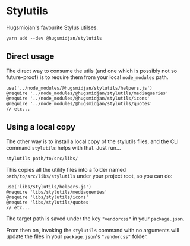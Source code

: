 # Stylutils

Hugsmiðjan's favourite Stylus utilses.

```
yarn add --dev @hugsmidjan/stylutils
```

## Direct usage

The direct way to consume the utils (and one which is possibly not so
future-proof) is to require them from your local `node_modules` path.

```styl
use('../node_modules/@hugsmidjan/stylutils/helpers.js')
@require '../node_modules/@hugsmidjan/stylutils/mediaqueries'
@require '../node_modules/@hugsmidjan/stylutils/icons'
@require '../node_modules/@hugsmidjan/stylutils/quotes'
// etc...
```

## Using a local copy

The other way is to install a local copy of the stylutils files, and
the CLI command `stylutils` helps with that. Just run...

```
stylutils path/to/src/libs/
```

This copies all the utility files into a folder named
`path/to/src/libs/stylutils` under your project root, so you can do:

```styl
use('libs/stylutils/helpers.js')
@require 'libs/stylutils/mediaqueries'
@require 'libs/stylutils/icons'
@require 'libs/stylutils/quotes'
// etc...
```

The target path is saved under the key `"vendorcss"` in your `package.json`.

From then on, invoking the `stylutils` command with no arguments will update
the files in your `package.json`'s `"vendorcss"` folder.
